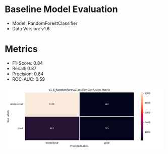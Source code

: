 
# Baseline Model Evaluation

 * Model: RandomForestClassifier
 * Data Version: v1.6

# Metrics

 * F1-Score: 0.84
 * Recall: 0.87
 * Precision: 0.84
 * ROC-AUC: 0.59


![Confusion matrix](report/datav1.6_RandomForestClassifier_confusion_matrix.png) 


